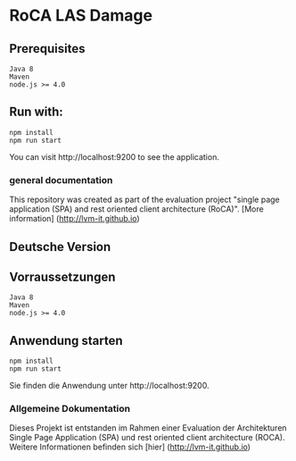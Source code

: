 # RoCA LAS Damage

## Prerequisites

```
Java 8
Maven
node.js >= 4.0
```

## Run with:

```
npm install
npm run start
```
You can visit http://localhost:9200 to see the application.

### general documentation

This repository was created as part of the evaluation project "single page application (SPA) and rest oriented client architecture (RoCA)". [More information] (http://lvm-it.github.io) 


## Deutsche Version

## Vorraussetzungen

```
Java 8
Maven
node.js >= 4.0
```

## Anwendung starten

```
npm install
npm run start
```
Sie finden die Anwendung unter http://localhost:9200.

### Allgemeine Dokumentation

Dieses Projekt ist entstanden im Rahmen einer Evaluation der Architekturen Single Page Application (SPA) und rest oriented client architecture (ROCA). Weitere Informationen befinden sich [hier] (http://lvm-it.github.io)
